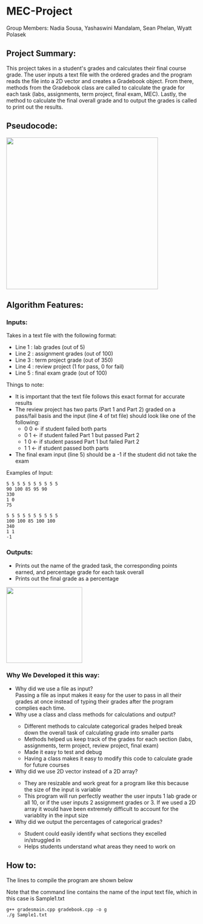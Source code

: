 <h1>MEC-Project</h1>

Group Members: Nadia Sousa, Yashaswini Mandalam, Sean Phelan, Wyatt Polasek

<h2>Project Summary:</h2>

This project takes in a student's grades and calculates their final course grade. The user inputs a text file with the ordered grades and the program reads the file into a 2D vector and creates a Gradebook object. From there, methods from the Gradebook class are called to calculate the grade for each task (labs, assignments, term project, final exam, MEC). Lastly, the method to calculate the final overall grade and to output the grades is called to print out the results.  


<h2>Pseudocode:</h2>

<kbd>
<img align = "center" height = 400 src = "https://user-images.githubusercontent.com/98436401/198358133-89c45b27-0eeb-40f3-af5b-e2e6ac608a7f.png" />
</kbd>

<h2>Algorithm Features:</h2>

<h3>Inputs:</h3>
 
 Takes in a text file with the following format: 
  <ul>
  <li> Line 1 : lab grades (out of 5)</li>
  <li> Line 2 : assignment grades (out of 100)</li>
  <li> Line 3 : term project grade (out of 350)</li>
  <li> Line 4 : review project (1 for pass, 0 for fail)</li>
  <li> Line 5 : final exam grade (out of 100)</li> 
  </ul>
 
 Things to note:
 <ul>
 <li>It is important that the text file follows this exact format for accurate results</li> 
 <li>The review project has two parts (Part 1 and Part 2) graded on a pass/fail basis and the input (line 4 of txt file) should look like one of the following:
 <ul>
 <li>0 0 <- if student failed both parts</li>
 <li>0 1 <- if student failed Part 1 but passed Part 2</li>
 <li>1 0 <- if student passed Part 1 but failed Part 2</li>
 <li>1 1 <- if student passed both parts</li>
 </ul>
 </li>
 <li>The final exam input (line 5) should be a -1 if the student did not take the exam</li>
 </ul>
  
 Examples of Input:
 ```                               
 5 5 5 5 5 5 5 5 5 5
 90 100 85 95 90
 330 
 1 0
 75
 ```
 ```
5 5 5 5 5 5 5 5 5 5
100 100 85 100 100
340 
1 1
-1
```

<h3>Outputs:</h3>
<ul>
<li>Prints out the name of the graded task, the corresponding points earned, and percentage grade for each task overall</li>
<li>Prints out the final grade as a percentage</li>
</ul>
<kbd>
<img align = "center" height = 200 src = "https://user-images.githubusercontent.com/85038009/198422603-fc575063-eda1-4038-bc6a-f1f300e998b7.png" />
</kbd>


<h3>Why We Developed it this way:</h3>
<ul> 
<li>Why did we use a file as input?</li>
Passing a file as input makes it easy for the user to pass in all their grades at once instead of typing their grades after the program complies each time. 

<li>Why use a class and class methods for calculations and output?</li>
<ul>
<li> Different methods to calculate categorical grades helped break down the overall task of calculating grade into smaller parts</li>
<li> Methods helped us keep track of the grades for each section (labs, assignments, term project, review project, final exam)</li>
<li> Made it easy to test and debug</li>
<li> Having a class makes it easy to modify this code to calculate grade for future courses</li>
</ul>

<li>Why did we use 2D vector instead of a 2D array?</li>
<ul>
<li> They are resizable and work great for a program like this because the size of the input is variable</li>
<li> This program will run perfectly weather the user inputs 1 lab grade or all 10, or if the user inputs 2 assignment grades or 3. If we used a 2D array it would have been extremely difficult to account for the variablity in the input size</li>
</ul>

<li>Why did we output the percentages of categorical grades?</li>
<ul>
<li>Student could easily identify what sections they excelled in/struggled in</li>
<li>Helps students understand what areas they need to work on
</ul>
</ul>

<h2>How to:</h2>

The lines to compile the program are shown below

Note that the command line contains the name of the input text file, which in this case is Sample1.txt
```
g++ gradesmain.cpp gradebook.cpp -o g
./g Sample1.txt
```


